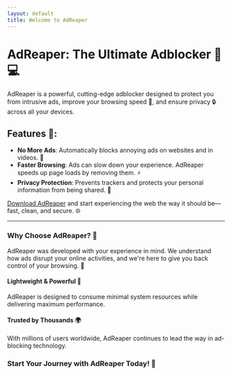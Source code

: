 ```yaml
---
layout: default
title: Welcome to AdReaper
---
```


# AdReaper: The Ultimate Adblocker 🚫💻

AdReaper is a powerful, cutting-edge adblocker designed to protect you from intrusive ads, improve your browsing speed 🚀, and ensure privacy 🔒 across all your devices.

## Features 🌟:
- **No More Ads**: Automatically blocks annoying ads on websites and in videos. 🎥
- **Faster Browsing**: Ads can slow down your experience. AdReaper speeds up page loads by removing them. ⚡
- **Privacy Protection**: Prevents trackers and protects your personal information from being shared. 🔐

[Download AdReaper](#) and start experiencing the web the way it should be—fast, clean, and secure. 🌐

---

### Why Choose AdReaper? 🤔
AdReaper was developed with your experience in mind. We understand how ads disrupt your online activities, and we're here to give you back control of your browsing. 💪

#### Lightweight & Powerful 💨
AdReaper is designed to consume minimal system resources while delivering maximum performance.

#### Trusted by Thousands 🌍
With millions of users worldwide, AdReaper continues to lead the way in ad-blocking technology.

### Start Your Journey with AdReaper Today! 🎉
